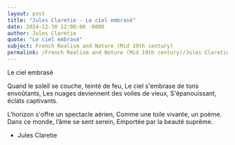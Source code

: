 ```yaml
---
layout: post
title: "Jules Claretie - Le ciel embrasé"
date: 2024-12-30 12:00:00 -0000
author: Jules Claretie
quote: "Le ciel embrasé"
subject: French Realism and Nature (Mid 19th century)
permalink: /French Realism and Nature (Mid 19th century)/Jules Claretie/Jules Claretie - Le ciel embrasé
---
```


Le ciel embrasé

Quand le soleil se couche, teinté de feu,
Le ciel s'embrase de tons envoûtants,
Les nuages deviennent des voiles de vieux,
S'épanouissant, éclats captivants.

L'horizon s'offre un spectacle aérien,
Comme une toile vivante, un poème.
Dans ce monde, l’âme se sent serein,
Emportée par la beauté suprême.

- Jules Claretie
